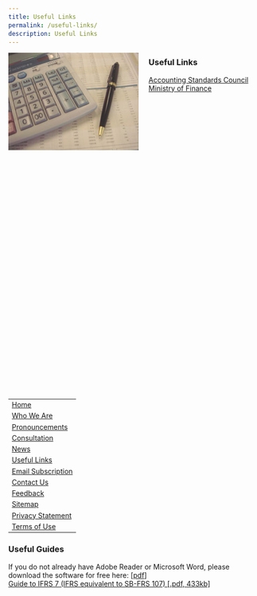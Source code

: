 ```yaml
---
title: Useful Links
permalink: /useful-links/
description: Useful Links
---
```

<img src="/images/Images/Default%20Source/Useful%20Links/img-fr.jpg" alt="img-fr" style="max-height:202px; max-width:270px; margin-bottom: 500px;margin-right:20px;" align="left"> 

### Useful Links
  
[Accounting Standards Council](http://www.asc.gov.sg/)  
[Ministry of Finance](http://www.mof.gov.sg/)  

||
|---|
| [Home](/) |
| [Who We Are](/who-we-are) |
| [Pronouncements]() |
| [Consultation]() |
| [News]() |
| [Useful Links]() |
| [Email Subscription]() |
| [Contact Us]() |
| [Feedback]() |
| [Sitemap](/sitemap) |
| [Privacy Statement](/privacy) |
| [Terms of Use](/terms-of-use) |

### Useful Guides
  
If you do not already have Adobe Reader or Microsoft Word, please download the software for free here: \[[pdf](http://www.adobe.com/products/acrobat/readstep2.html)\]  
[Guide to IFRS 7 (IFRS equivalent to SB-FRS 107) \[.pdf, 433kb\]](/files/Docs/Default%20Source/Useful%20Links/ifrs7forcorporates.pdf)